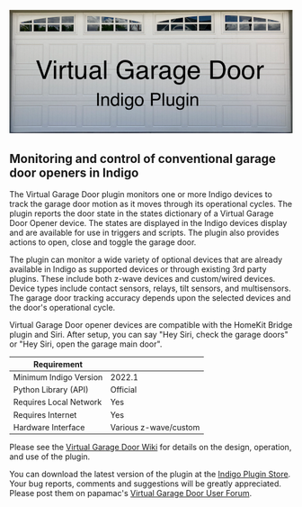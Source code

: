 ![](https://raw.githubusercontent.com/papamac/VirtualGarageDoor/master/files/doubleDoor.png)
## Monitoring and control of conventional garage door openers in Indigo ##

The Virtual Garage Door plugin monitors one or more Indigo devices to track the
garage door motion as it moves through its operational cycles. The plugin
reports the door state in the states dictionary of a Virtual Garage Door Opener
device.  The states are displayed in the Indigo devices display and are
available for use in triggers and scripts.  The plugin also provides actions
to open, close and toggle the garage door.

The plugin can monitor a wide variety of optional devices that are already
available in Indigo as supported devices or through existing 3rd party plugins.
These include both z-wave devices and custom/wired devices. Device types
include contact sensors, relays, tilt sensors, and multisensors. The garage
door tracking accuracy depends upon the selected devices and the door's
operational cycle.

Virtual Garage Door opener devices are compatible with the HomeKit Bridge
plugin and Siri. After setup, you can say "Hey Siri, check the garage doors" or
"Hey Siri, open the garage main door".

| Requirement            |                       |
|------------------------|-----------------------|
| Minimum Indigo Version | 2022.1                |
| Python Library (API)   | Official              |
| Requires Local Network | Yes                   |
| Requires Internet      | Yes                   |
| Hardware Interface     | Various z-wave/custom |


Please see the
[Virtual Garage Door Wiki](https://github.com/papamac/VirtualGarageDoor/wiki)
for details on the design, operation, and use of the plugin.

You can download the latest version of the plugin at the 
[Indigo Plugin Store](https://indigodomo.com/pluginstore).
Your bug reports, comments and suggestions will be greatly appreciated.  Please
post them on papamac's
[Virtual Garage Door User Forum](https://forums.indigodomo.com/viewforum.php?f=374).

